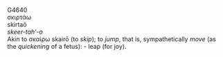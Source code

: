 G4640  
σκιρτάω  
skirtaō  
*skeer-tah‘-o*  
Akin to σκαίρω skairō (to *skip*); to *jump*, that is, sympathetically
*move* (as the *quickening* of a fetus): - leap (for joy).  
